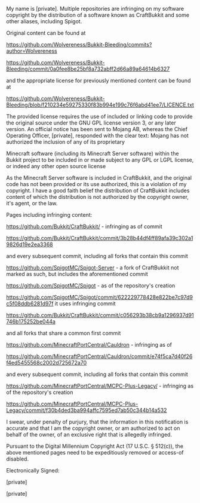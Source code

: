 My name is [private]. Multiple repositories are infringing on my
software copyright by the distribution of a software known as CraftBukkit
and some other aliases, including Spigot.

Original content can be found at

https://github.com/Wolvereness/Bukkit-Bleeding/commits?author=Wolvereness

https://github.com/Wolvereness/Bukkit-Bleeding/commit/0a0fee8be25bf8a732abff2d66a89a64614b6327

and the appropriate license for previously mentioned content can be found at

https://github.com/Wolvereness/Bukkit-Bleeding/blob/f210234e59275330f83b994e199c76f6abd41ee7/LICENCE.txt

The provided license requires the use of included or linking code to
provide the original source under the GNU GPL license version 3, or any
later version. An official notice has been sent to Mojang AB, whereas the
Chief Operating Officer, [private], responded with the clear text:
Mojang has not authorized the inclusion of any of its proprietary

Minecraft software (including its Minecraft Server software) within the
Bukkit project to be included in or made subject to any GPL or LGPL
license, or indeed any other open source license

As the Minecraft Server software is included in CraftBukkit, and the
original code has not been provided or its use authorized, this is a
violation of my copyright. I have a good faith belief the distribution of
CraftBukkit includes content of which the distribution is not authorized by
the copyright owner, it's agent, or the law.

Pages including infringing content:

https://github.com/Bukkit/CraftBukkit/ - infringing as of commit

https://github.com/Bukkit/CraftBukkit/commit/3b28b44df4ff89afa39c302a19826d19e2ea3368

and every subsequent commit, including all forks that contain this commit

https://github.com/SpigotMC/Spigot-Server - a fork of CraftBukkit not
marked as such, but includes the aforementioned commit

https://github.com/SpigotMC/Spigot - as of the repository's creation

https://github.com/SpigotMC/Spigot/commit/622229778428e822be7c97d9c5f08ddb6281d97f
it
uses infringing commit

https://github.com/Bukkit/CraftBukkit/commit/c056293b38cb9a1296937d91746b175252be044a

and all forks that share a common first commit

https://github.com/MinecraftPortCentral/Cauldron - infringing as of

https://github.com/MinecraftPortCentral/Cauldron/commit/e74f5ca7d40f26f4ed5455568c2002d725672a70

and every subsequent commit, including all forks that contain this commit

https://github.com/MinecraftPortCentral/MCPC-Plus-Legacy/ - infringing as
of the repository's creation

https://github.com/MinecraftPortCentral/MCPC-Plus-Legacy/commit/f30b4ded3ba994affc7595ed7ab50c344b14a532

I swear, under penalty of purjury, that the information in this
notification is accurate and that I am the copyright owner, or am
authorized to act on behalf of the owner, of an exclusive right that is
allegedly infringed.

Pursuant to the Digital Millennium Copyright Act (17 U.S.C. § 512(c)), the
above mentioned pages need to be expeditiously removed or access-of
disabled.

Electronically Signed:

[private]

[private]
